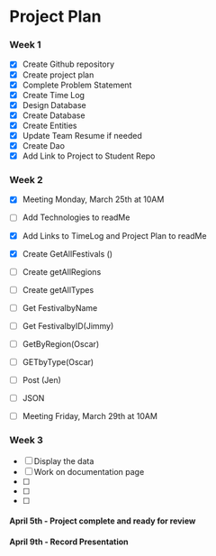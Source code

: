 # Project Plan

### Week 1

- [X] Create Github repository
- [X] Create project plan
- [X] Complete Problem Statement
- [X] Create Time Log
- [X] Design Database
- [X] Create Database
- [X] Create Entities
- [X] Update Team Resume if needed
- [X] Create Dao
- [X] Add Link to Project to Student Repo

### Week 2

- [X] Meeting Monday, March 25th at 10AM
- [ ] Add Technologies to readMe 
- [X] Add Links to TimeLog and Project Plan to readMe 
- [X] Create GetAllFestivals ()
- [ ] Create getAllRegions
- [ ] Create getAllTypes 
- [ ] Get FestivalbyName
- [ ] Get FestivalbyID(Jimmy)
- [ ] GetByRegion(Oscar)
- [ ] GETbyType(Oscar)
- [ ] Post (Jen)
- [ ] JSON
- [ ] Meeting Friday, March 29th at 10AM


### Week 3

- [ ] Display the data
- [ ] Work on documentation page
- [ ] 
- [ ] 
- [ ] 

#### April 5th - Project complete and ready for review 
#### April 9th - Record Presentation